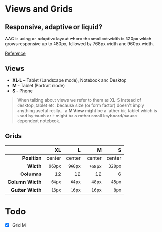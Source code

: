 # Views and Grids

## Responsive, adaptive or liquid?

AAC is using an adaptive layout where the smallest width is 320px which grows responsive up to 480px, followed by 768px width and 960px width.

[Reference](http://www.liquidapsive.com/)

## Views

- **XL-L** – Tablet (Landscape mode), Notebook and Desktop
- **M** – Tablet (Portrait mode)
- **S** – Phone

> When talking about views we refer to them as XL-S instead of desktop, tablet etc. because size (or form factor) doesn't imply anything useful really… a **M View** might be a rather big tablet which is used by touch or it might be a rather small keyboard/mouse dependent notebook.

## Grids

|                  | XL          | L           | M           | S           |
| ---------------: | ----------: | ----------: | ----------: | ----------: |
| **Position**     | center      | center      | center      | center      |
| **Width**        | ```960px``` | ```960px``` | ```768px``` | ```320px``` |
| **Columns**      | 12          | 12          | 12          | 6           |
| **Column Width** | ```64px```  | ```64px```  | ```48px```  | ```45px```  |
| **Gutter Width** | ```16px```  | ```16px```  | ```16px```  | ```8px```   |

# Todo

- [x] Grid M
